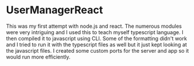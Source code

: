 # UserManagerReact
 
This was my first attempt with node.js and react.  The numerous modules were very intriguing and I used this to teach myself typescript language.  I then compiled it to javascript using CLI.  Some of the formatting didn't work and I tried to run it with the typescript files as well but it just kept looking at the javascript files.  I created some custom ports for the server and app so it would run more efficiently.
